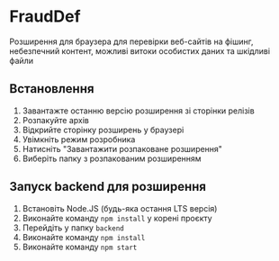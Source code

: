 # FraudDef
Розширення для браузера для перевірки веб-сайтів на фішинг, небезпечний контент, можливі витоки особистих даних та шкідливі файли

## Встановлення
1. Завантажте останню версію розширення зі сторінки релізів
2. Розпакуйте архів
3. Відкрийте сторінку розширень у браузері
4. Увімкніть режим розробника
5. Натисніть "Завантажити розпаковане розширення"
6. Виберіть папку з розпакованим розширенням

## Запуск backend для розширення
1. Встановіть Node.JS (будь-яка остання LTS версія)
2. Виконайте команду `npm install` у корені проєкту
3. Перейдіть у папку `backend`
4. Виконайте команду `npm install`
5. Виконайте команду `npm start`